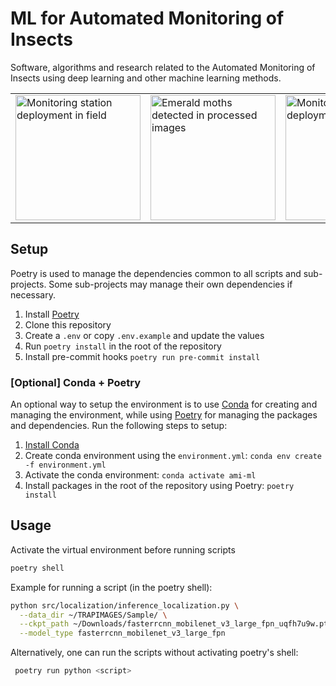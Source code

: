 # ML for Automated Monitoring of Insects

Software, algorithms and research related to the Automated Monitoring of Insects using deep learning and other machine learning methods.

<table>
<tr>
  <td>
<img width="200px" alt="Monitoring station deployment in field" src="https://user-images.githubusercontent.com/158175/212795444-3f638f4b-78f9-4f94-adf0-f2269427b441.png">
</td>
<td>
  <img width="200px" alt="Emerald moths detected in processed images" src="https://user-images.githubusercontent.com/158175/212794681-45a51172-1431-4475-87a8-9468032d6f7d.png">
</td>
  <td>
<img width="200px" alt="Monitoring station deployment in field" src="https://github.com/RolnickLab/ami-ml/assets/158175/1e6f9a7e-9744-43f6-be85-f53e9b684d27">
</td>
  <td>
<img width="200px" alt="Monitoring station deployment in field" src="https://github.com/RolnickLab/ami-ml/assets/158175/42db2783-5ccd-4de5-9f27-1f18b2b7f544">
</td>
</tr>
</table>

## Setup

Poetry is used to manage the dependencies common to all scripts and sub-projects. Some sub-projects may manage their own dependencies if necessary.

1. Install [Poetry](https://python-poetry.org/docs/#installation)
2. Clone this repository
2. Create a `.env` or copy `.env.example` and update the values
3. Run `poetry install` in the root of the repository
4. Install pre-commit hooks `poetry run pre-commit install`

### [Optional] Conda + Poetry
An optional way to setup the environment is to use [Conda](https://conda.io/projects/conda/en/latest/index.html) for creating and managing the environment, while using [Poetry](https://python-poetry.org/) for managing the packages and dependencies. Run the following steps to setup:
1. [Install Conda](https://docs.anaconda.com/free/miniconda/)
2. Create conda environment using the `environment.yml`: `conda env create -f environment.yml`
3. Activate the conda environment: `conda activate ami-ml`
4. Install packages in the root of the repository using Poetry: `poetry install`

## Usage

Activate the virtual environment before running scripts

```bash
poetry shell
```

Example for running a script (in the poetry shell):

```bash
python src/localization/inference_localization.py \
  --data_dir ~/TRAPIMAGES/Sample/ \
  --ckpt_path ~/Downloads/fasterrcnn_mobilenet_v3_large_fpn_uqfh7u9w.pt \
  --model_type fasterrcnn_mobilenet_v3_large_fpn
```

Alternatively, one can run the scripts without activating poetry's shell:

```bash
 poetry run python <script>
```
